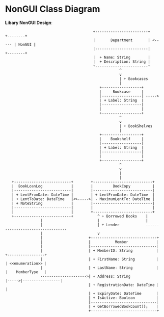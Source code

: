 # NonGUI Class Diagram

**Libary NonGUI Design**:

                                            +------------------------+        +--------+
                                            |       Department       | <----- | NonGUI |
                                            |------------------------|        +--------+
                                            |  + Name: String        |
                                            |  + Description: String |
                                            +------------------------+
                                                        ^
                                                        v
                                                        | + Bookcases
                                                        |
                                               +------------------+
                                               |     Bookcase     |
                                               |------------------| -----> 
                                               | + Label: String  |
                                               |------------------|
                                               |                  |
                                               +------------------+
                                                        ^
                                                        v
                                                        | + BookShelves
                                                        |
                                               +------------------+
                                               |    Bookshelf     |
                                               |------------------|
                                               | + Label: String  |
                                               |------------------|
                                               |                  |
                                               +------------------+
                                                        ^
                                                        v
                                                        |
                                                        |
       +--------------------------+        +---------------------------+
       |  BookLoanLog             |        |         BookCopy          |
       |--------------------------|        |---------------------------|
       | + LentFromDate: DateTime |        | + LentFromDate: DateTime  |
       | + LentToDate: DateTime   |<>----->| - MaximumLentTo: DateTime |
       | + NoteString             |        |---------------------------|
       |--------------------------|        |                           |
       |                          |        +---------------------------+
       +--------------------------+           ^ + Borrowed Books    |
                    |                         |                     |
                    |                         | + Lender            ----------------------------------
                    |                         v
                    |                     +------------------------------+
                    |                     |           Member             |
                    |                     |------------------------------|
                    |                     | + MemberID: String           |      +-----------------+
                    |                     | + FirstName: String          |      | <<emumeration>> |
                    |                     | + LastName: String           |      |    MemberType   |
                    --------------------->| + Address: String            |----->|-----------------| 
                                          | + RegistrationDate: DateTime |      |  
                                          | + ExpiryDate: DateTime       |
                                          | + IsActive: Boolean          |
                                          |------------------------------|
                                          | + GetBorrowedBookCount();    |
                                          +------------------------------+
